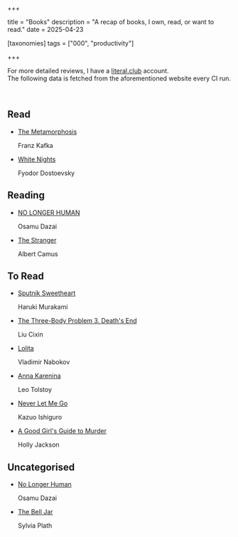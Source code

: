 
+++

title = "Books"
description = "A recap of books, I own, read, or want to read."
date = 2025-04-23

[taxonomies]
tags = ["000", "productivity"]

+++

For more detailed reviews, I have a [literal.club](https://literal.club/nullptr) account.  
The following data is fetched from the aforementioned website every CI run.  

<br />  

## Read

<ul>
	<li>
<a href="https://www.goodreads.com/book/franz-kafka-the-metamorphosis-5lfcu">The Metamorphosis</a>
<p>Franz Kafka</p>
</li>
<li>
<a href="https://www.goodreads.com/book/white-nights-z3gcu">White Nights</a>
<p>Fyodor Dostoevsky</p>
</li>
</ul>

## Reading

<ul>
<li>
<a href="https://www.goodreads.com/book/osamu-dazai-no-longer-human-fcdd9">NO LONGER HUMAN</a>
<p>Osamu Dazai</p>
</li>
<li>
<a href="https://www.goodreads.com/book/the-stranger-3b5v2">The Stranger</a>
<p>Albert Camus</p>
</li>
</ul>

## To Read

<ul>
	<li>
<a href="https://www.goodreads.com/book/sputnik-sweetheart-faar8">Sputnik Sweetheart</a>
<p>Haruki Murakami</p>
</li>
<li>
<a href="https://www.goodreads.com/book/the-three-body-problem-3-deaths-end-g1wiy">The Three-Body Problem 3. Death's End</a>
<p>Liu Cixin</p>
</li>
<li>
<a href="https://www.goodreads.com/book/lolita-m973b">Lolita</a>
<p>Vladimir Nabokov</p>
</li>
<li>
<a href="https://www.goodreads.com/book/anna-karenina-co0j6">Anna Karenina</a>
<p>Leo Tolstoy</p>
</li>
<li>
<a href="https://www.goodreads.com/book/never-let-me-go-jh3dj">Never Let Me Go</a>
<p>Kazuo Ishiguro</p>
</li>
<li>
<a href="https://www.goodreads.com/book/a-good-girls-guide-to-murder-k102n">A Good Girl's Guide to Murder</a>
<p>Holly Jackson</p>
</li>
</ul>

## Uncategorised 

<ul>
	<li>
<a href="https://www.goodreads.com/book/no-longer-human-8q0cz">No Longer Human</a>
<p>Osamu Dazai</p>
</li>
<li>
<a href="https://www.goodreads.com/book/the-bell-jar-3f3vb">The Bell Jar</a>
<p>Sylvia Plath</p>
</li>
</ul>
